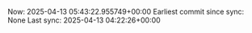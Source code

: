 Now: 2025-04-13 05:43:22.955749+00:00 Earliest commit since sync: None Last sync: 2025-04-13 04:22:26+00:00

